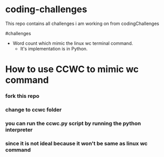 # coding-challenges
This repo contains all challenges i am working on from codingChallenges


#challenges
- Word count which mimic the linux wc terminal command.
  -  It's implementation is in Python.

# How to use  CCWC to mimic wc command
### fork this repo
### change to ccwc folder 
### you can run the ccwc.py script by running the python interpreter
### since it is not ideal because it won't be same as linux wc command
